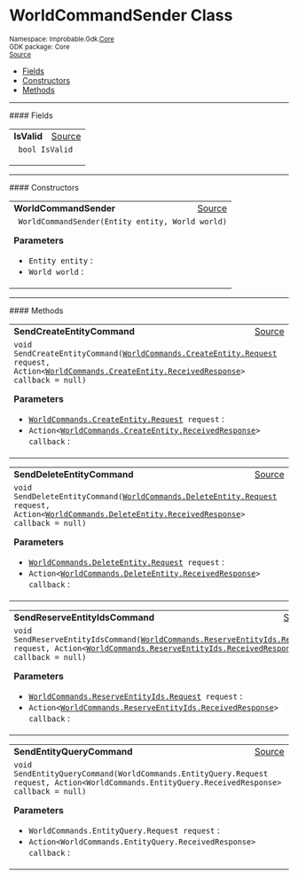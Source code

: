 
# WorldCommandSender Class
<sup>
Namespace: Improbable.Gdk.<a href="{{urlRoot}}/api/core-index">Core</a><br/>
GDK package: Core<br/>
<a href="https://www.github.com/spatialos/gdk-for-unity/blob/3a2a2965/workers/unity/Packages/io.improbable.gdk.core/Subscriptions/StandardSubscriptionManagers/WorldCommands.cs/#L102">Source</a>
<style>
a code {
                    padding: 0em 0.25em!important;
}
code {
                    background-color: #ffffff!important;
}
</style>
</sup>
<nav id="pageToc" class="page-toc"><ul><li><a href="#fields">Fields</a>
<li><a href="#constructors">Constructors</a>
<li><a href="#methods">Methods</a>
</ul></nav>








</p>
<hr style="width:100%; border-top-color:#d8d8d8" />
#### Fields


</p>




<table width="100%">
    <tr>
        <td style="border-right:none"><a id="isvalid"></a><b>IsValid</b></td>
        <td style="border-left:none; text-align:right"><a href="https://www.github.com/spatialos/gdk-for-unity/blob/3a2a2965/workers/unity/Packages/io.improbable.gdk.core/Subscriptions/StandardSubscriptionManagers/WorldCommands.cs/#L104">Source</a></td>
    </tr>
    <tr>
        <td colspan="2">
<code> bool IsValid</code></p>


</td>
    </tr>
</table>







</p>
<hr style="width:100%; border-top-color:#d8d8d8" />
#### Constructors


</p>




<table width="100%">
    <tr>
        <td style="border-right:none"><a id="worldcommandsender-entity-world"></a><b>WorldCommandSender</b></td>
        <td style="border-left:none; text-align:right"><a href="https://www.github.com/spatialos/gdk-for-unity/blob/3a2a2965/workers/unity/Packages/io.improbable.gdk.core/Subscriptions/StandardSubscriptionManagers/WorldCommands.cs/#L110">Source</a></td>
    </tr>
    <tr>
        <td colspan="2">
<code> WorldCommandSender(Entity entity, World world)</code></p>



</p>

<b>Parameters</b>

<ul>
<li><code>Entity entity</code> : </li>
<li><code>World world</code> : </li>
</ul>





</td>
    </tr>
</table>




</p>
<hr style="width:100%; border-top-color:#d8d8d8" />
#### Methods


</p>




<table width="100%">
    <tr>
        <td style="border-right:none"><a id="sendcreateentitycommand-worldcommands-createentity-request-action-worldcommands-createentity-receivedresponse"></a><b>SendCreateEntityCommand</b></td>
        <td style="border-left:none; text-align:right"><a href="https://www.github.com/spatialos/gdk-for-unity/blob/3a2a2965/workers/unity/Packages/io.improbable.gdk.core/Subscriptions/StandardSubscriptionManagers/WorldCommands.cs/#L119">Source</a></td>
    </tr>
    <tr>
        <td colspan="2">
<code>void SendCreateEntityCommand(<a href="{{urlRoot}}/api/core/commands/world-commands/create-entity/request">WorldCommands.CreateEntity.Request</a> request, Action&lt;<a href="{{urlRoot}}/api/core/commands/world-commands/create-entity/received-response">WorldCommands.CreateEntity.ReceivedResponse</a>&gt; callback = null)</code></p>



</p>

<b>Parameters</b>

<ul>
<li><code><a href="{{urlRoot}}/api/core/commands/world-commands/create-entity/request">WorldCommands.CreateEntity.Request</a> request</code> : </li>
<li><code>Action&lt;<a href="{{urlRoot}}/api/core/commands/world-commands/create-entity/received-response">WorldCommands.CreateEntity.ReceivedResponse</a>&gt; callback</code> : </li>
</ul>





</td>
    </tr>
</table>


<table width="100%">
    <tr>
        <td style="border-right:none"><a id="senddeleteentitycommand-worldcommands-deleteentity-request-action-worldcommands-deleteentity-receivedresponse"></a><b>SendDeleteEntityCommand</b></td>
        <td style="border-left:none; text-align:right"><a href="https://www.github.com/spatialos/gdk-for-unity/blob/3a2a2965/workers/unity/Packages/io.improbable.gdk.core/Subscriptions/StandardSubscriptionManagers/WorldCommands.cs/#L138">Source</a></td>
    </tr>
    <tr>
        <td colspan="2">
<code>void SendDeleteEntityCommand(<a href="{{urlRoot}}/api/core/commands/world-commands/delete-entity/request">WorldCommands.DeleteEntity.Request</a> request, Action&lt;<a href="{{urlRoot}}/api/core/commands/world-commands/delete-entity/received-response">WorldCommands.DeleteEntity.ReceivedResponse</a>&gt; callback = null)</code></p>



</p>

<b>Parameters</b>

<ul>
<li><code><a href="{{urlRoot}}/api/core/commands/world-commands/delete-entity/request">WorldCommands.DeleteEntity.Request</a> request</code> : </li>
<li><code>Action&lt;<a href="{{urlRoot}}/api/core/commands/world-commands/delete-entity/received-response">WorldCommands.DeleteEntity.ReceivedResponse</a>&gt; callback</code> : </li>
</ul>





</td>
    </tr>
</table>


<table width="100%">
    <tr>
        <td style="border-right:none"><a id="sendreserveentityidscommand-worldcommands-reserveentityids-request-action-worldcommands-reserveentityids-receivedresponse"></a><b>SendReserveEntityIdsCommand</b></td>
        <td style="border-left:none; text-align:right"><a href="https://www.github.com/spatialos/gdk-for-unity/blob/3a2a2965/workers/unity/Packages/io.improbable.gdk.core/Subscriptions/StandardSubscriptionManagers/WorldCommands.cs/#L157">Source</a></td>
    </tr>
    <tr>
        <td colspan="2">
<code>void SendReserveEntityIdsCommand(<a href="{{urlRoot}}/api/core/commands/world-commands/reserve-entity-ids/request">WorldCommands.ReserveEntityIds.Request</a> request, Action&lt;<a href="{{urlRoot}}/api/core/commands/world-commands/reserve-entity-ids/received-response">WorldCommands.ReserveEntityIds.ReceivedResponse</a>&gt; callback = null)</code></p>



</p>

<b>Parameters</b>

<ul>
<li><code><a href="{{urlRoot}}/api/core/commands/world-commands/reserve-entity-ids/request">WorldCommands.ReserveEntityIds.Request</a> request</code> : </li>
<li><code>Action&lt;<a href="{{urlRoot}}/api/core/commands/world-commands/reserve-entity-ids/received-response">WorldCommands.ReserveEntityIds.ReceivedResponse</a>&gt; callback</code> : </li>
</ul>





</td>
    </tr>
</table>


<table width="100%">
    <tr>
        <td style="border-right:none"><a id="sendentityquerycommand-worldcommands-entityquery-request-action-worldcommands-entityquery-receivedresponse"></a><b>SendEntityQueryCommand</b></td>
        <td style="border-left:none; text-align:right"><a href="https://www.github.com/spatialos/gdk-for-unity/blob/3a2a2965/workers/unity/Packages/io.improbable.gdk.core/Subscriptions/StandardSubscriptionManagers/WorldCommands.cs/#L176">Source</a></td>
    </tr>
    <tr>
        <td colspan="2">
<code>void SendEntityQueryCommand(WorldCommands.EntityQuery.Request request, Action&lt;WorldCommands.EntityQuery.ReceivedResponse&gt; callback = null)</code></p>



</p>

<b>Parameters</b>

<ul>
<li><code>WorldCommands.EntityQuery.Request request</code> : </li>
<li><code>Action&lt;WorldCommands.EntityQuery.ReceivedResponse&gt; callback</code> : </li>
</ul>





</td>
    </tr>
</table>





